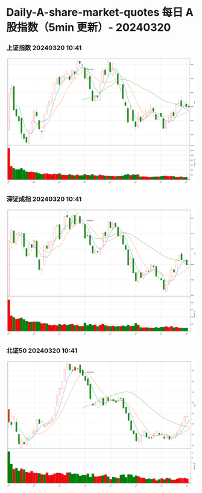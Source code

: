 
# Daily-A-share-market-quotes 每日 A 股指数（5min 更新）- 20240320

### 上证指数 20240320 10:41
![](./fig/2024/3/20240320-sh000001.png)

### 深证成指 20240320 10:41
![](./fig/2024/3/20240320-sz399001.png)

### 北证50 20240320 10:41
![](./fig/2024/3/20240320-bj899050.png)
